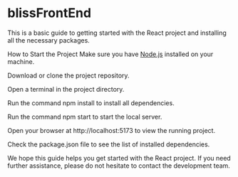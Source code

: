 # blissFrontEnd

This is a basic guide to getting started with the React project and installing all the necessary packages.

How to Start the Project
Make sure you have <a href="https://nodejs.org/" target="_new">Node.js</a> installed on your machine.

Download or clone the project repository.

Open a terminal in the project directory.

Run the command npm install to install all dependencies.

Run the command npm start to start the local server.

Open your browser at http://localhost:5173 to view the running project.

Check the package.json file to see the list of installed dependencies.

We hope this guide helps you get started with the React project. If you need further assistance, please do not hesitate to contact the development team.
